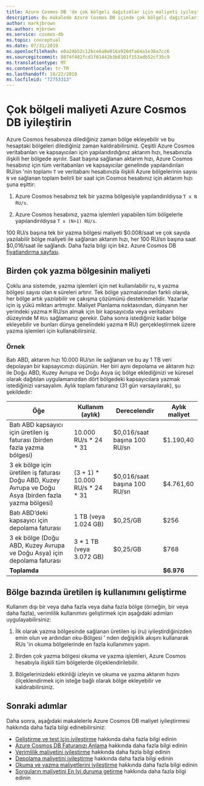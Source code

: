 ```yaml
---
title: Azure Cosmos DB 'de çok bölgeli dağıtımlar için maliyeti iyileştirin
description: Bu makalede Azure Cosmos DB içinde çok bölgeli dağıtımların maliyetlerinin nasıl yönetileceği açıklanmaktadır.
author: markjbrown
ms.author: mjbrown
ms.service: cosmos-db
ms.topic: conceptual
ms.date: 07/31/2019
ms.openlocfilehash: e0a24b52c12bce6a8e016a926dfa64a1e36a7cc6
ms.sourcegitcommit: 8074f482fcd1f61442b3b8101f153adb52cf35c9
ms.translationtype: MT
ms.contentlocale: tr-TR
ms.lasthandoff: 10/22/2019
ms.locfileid: "72753313"
---
```

# <a name="optimize-multi-region-cost-in-azure-cosmos-db"></a>Çok bölgeli maliyeti Azure Cosmos DB iyileştirin

Azure Cosmos hesabınıza dilediğiniz zaman bölge ekleyebilir ve bu hesaptaki bölgeleri dilediğiniz zaman kaldırabilirsiniz. Çeşitli Azure Cosmos veritabanları ve kapsayıcıları için yapılandırdığınız aktarım hızı, hesabınızla ilişkili her bölgede ayrılır. Saat başına sağlanan aktarım hızı, Azure Cosmos hesabınız için tüm veritabanları ve kapsayıcılar genelinde yapılandırılan RU/sn 'nin toplamı `T` ve veritabanı hesabınızla ilişkili Azure bölgelerinin sayısı `N` ve sağlanan toplam belirli bir saat için Cosmos hesabınız için aktarım hızı şuna eşittir:

1. Azure Cosmos hesabınız tek bir yazma bölgesiyle yapılandırıldıysa `T x N RU/s`. 

1. Azure Cosmos hesabınız, yazma işlemleri yapabilen tüm bölgelerle yapılandırıldıysa `T x (N+1) RU/s`. 

100 RU/s başına tek bir yazma bölgesi maliyeti $0.008/saat ve çok sayıda yazılabilir bölge maliyeti ile sağlanan aktarım hızı, her 100 RU/sn başına saat $0,016/saat ile sağlandı. Daha fazla bilgi için bkz. Azure Cosmos DB [fiyatlandırma sayfası](https://azure.microsoft.com/pricing/details/cosmos-db/).

## <a name="costs-for-multiple-write-regions"></a>Birden çok yazma bölgesinin maliyeti

Çoklu ana sistemde, yazma işlemleri için net kullanılabilir ru, `N` yazma bölgesi sayısı olan `N` süreleri artırır. Tek bölge yazmalarından farklı olarak, her bölge artık yazılabilir ve çakışma çözümünü desteklemelidir. Yazarlar için iş yükü miktarı artmıştır. Maliyet Planlama noktasından, dünyanın her yerindeki yazma `M` RU/sn almak için bir kapsayıcıda veya veritabanı düzeyinde M `RUs` sağlamanız gerekir. Daha sonra istediğiniz kadar bölge ekleyebilir ve bunları dünya genelindeki yazma `M` RU) gerçekleştirmek üzere yazma işlemleri için kullanabilirsiniz. 

### <a name="example"></a>Örnek

Batı ABD, aktarım hızı 10.000 RU/sn ile sağlanan ve bu ay 1 TB veri depolayan bir kapsayıcınızı düşünün. Her biri aynı depolama ve aktarım hızı ile Doğu ABD, Kuzey Avrupa ve Doğu Asya üç bölge eklediğinizi ve küresel olarak dağıtılan uygulamanızdan dört bölgedeki kapsayıcılara yazmak istediğinizi varsayalım. Aylık toplam faturanız (31 gün varsayılarak), şu şekildedir:

|**Öğe**|**Kullanım (aylık)**|**Derecelendir**|**Aylık maliyet**|
|----|----|----|----|
|Batı ABD kapsayıcı için üretilen iş faturası (birden fazla yazma bölgesi) |10.000 RU/s * 24 * 31 |$0,016/saat başına 100 RU/sn |$1.190,40 |
|3 ek bölge için üretilen iş faturası Doğu ABD, Kuzey Avrupa ve Doğu Asya (birden fazla yazma bölgesi) |(3 + 1) * 10.000 RU/s * 24 * 31 |$0,016/saat başına 100 RU/sn |$4.761,60 |
|Batı ABD’deki kapsayıcı için depolama faturası |1 TB (veya 1.024 GB) |$0,25/GB |$256 |
|3 ek bölge (Doğu ABD, Kuzey Avrupa ve Doğu Asya) için depolama faturası |3 * 1 TB (veya 3.072 GB) |$0,25/GB |$768 |
|**Toplamda**|||**$6.976** |

## <a name="improve-throughput-utilization-on-a-per-region-basis"></a>Bölge bazında üretilen iş kullanımını geliştirme

Kullanım dışı bir veya daha fazla veya daha fazla bölge (örneğin, bir veya daha fazla), verimlilik kullanımını geliştirmek için aşağıdaki adımları uygulayabilirsiniz:  

1. İlk olarak yazma bölgesinde sağlanan üretilen işi (ru) iyileştirdiğinizden emin olun ve ardından oku-Bölgesi ' nden değişiklik akışını kullanarak RUs 'in okuma bölgelerinde en fazla kullanımını yapın. 

2. Birden çok yazma bölgesi okuma ve yazma işlemleri, Azure Cosmos hesabıyla ilişkili tüm bölgelerde ölçeklendirilebilir. 

3. Bölgelerinizdeki etkinliği izleyin ve okuma ve yazma aktarım hızını ölçeklendirmek için isteğe bağlı olarak bölge ekleyebilir ve kaldırabilirsiniz.

## <a name="next-steps"></a>Sonraki adımlar

Daha sonra, aşağıdaki makalelerle Azure Cosmos DB maliyet iyileştirmesi hakkında daha fazla bilgi edinebilirsiniz:

* [Geliştirme ve test Için iyileştirme](optimize-dev-test.md) hakkında daha fazla bilgi edinin
* [Azure Cosmos DB Faturanızı Anlama](understand-your-bill.md) hakkında daha fazla bilgi edinin
* [Verimlilik maliyetini iyileştirme](optimize-cost-throughput.md) hakkında daha fazla bilgi edinin
* [Depolama maliyetini iyileştirme](optimize-cost-storage.md) hakkında daha fazla bilgi edinin
* [Okuma ve yazma maliyetlerini iyileştirme](optimize-cost-reads-writes.md) hakkında daha fazla bilgi edinin
* [Sorguların maliyetini En Iyi duruma getirme](optimize-cost-queries.md) hakkında daha fazla bilgi edinin

